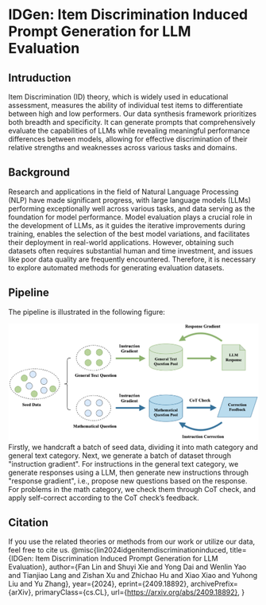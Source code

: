 # IDGen: Item Discrimination Induced Prompt Generation for LLM Evaluation

## Intruduction

Item Discrimination (ID) theory, which is widely used in educational assessment, measures the ability of individual test items to differentiate between high and low performers. Our data synthesis framework prioritizes both breadth and specificity. It can generate prompts that comprehensively evaluate the capabilities of LLMs while revealing meaningful performance differences between models, allowing for effective discrimination of their relative strengths and weaknesses across various tasks and domains.

## Background

Research and applications in the field of Natural Language Processing (NLP) have made significant progress, with large language models (LLMs) performing exceptionally well across various tasks, and data serving as the foundation for model performance. Model evaluation plays a crucial role in the development of LLMs, as it guides the iterative improvements during training, enables the selection of the best model variations, and facilitates their deployment in real-world applications. However, obtaining such datasets often requires substantial human and time investment, and issues like poor data quality are frequently encountered. Therefore, it is necessary to explore automated methods for generating evaluation datasets.

## Pipeline

The pipeline is illustrated in the following figure: 

![Pipeline Overview](./image/framework.png)Firstly, we handcraft a batch of seed data, dividing it into math category and general text category. Next, we generate a batch of dataset through "instruction gradient". For instructions in the general text category, we generate responses using a LLM, then generate new instructions through "response gradient", i.e., propose new questions based on the response. For problems in the math category, we check them through CoT check, and apply self-correct according to the CoT check’s feedback.

## Citation

If you use the related theories or methods from our work or utilize our data, feel free to cite us.
@misc{lin2024idgenitemdiscriminationinduced,
      title={IDGen: Item Discrimination Induced Prompt Generation for LLM Evaluation}, 
      author={Fan Lin and Shuyi Xie and Yong Dai and Wenlin Yao and Tianjiao Lang and Zishan Xu and Zhichao Hu and Xiao Xiao and Yuhong Liu and Yu Zhang},
      year={2024},
      eprint={2409.18892},
      archivePrefix={arXiv},
      primaryClass={cs.CL},
      url={https://arxiv.org/abs/2409.18892}, 
}

